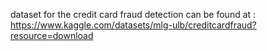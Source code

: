 dataset for the credit card fraud detection can be found at : https://www.kaggle.com/datasets/mlg-ulb/creditcardfraud?resource=download

